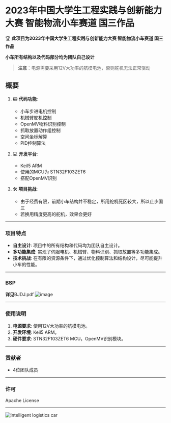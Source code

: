 # 2023年中国大学生工程实践与创新能力大赛 智能物流小车赛道 国三作品

🏆 **此项目为2023年中国大学生工程实践与创新能力大赛 智能物流小车赛道 国三作品**

**小车所有结构以及代码部分均为团队自己设计**

> **注意**：电源需要采用12V大功率的航模电池，否则舵机无法正常驱动

## 概要
1. 📟 **代码功能**:
    - 小车步进电机控制
    - 机械臂舵机控制
    - OpenMV物料识别控制
    - 抓取放置动作组控制
    - 空间坐标解算
    - PID控制算法

2. 💻 **开发平台**:
    - Keil5 ARM
    - 使用的MCU为 STN32F103ZET6
    - 搭配OpenMV识别

3. 🛠️ **项目挑战**:
    - 由于经费有限，前期小车结构并不稳定，所用舵机死区较大，所以止步国三
    - 若换用精度更高的舵机，效果会更好

---

### 项目特点
- **自主设计**: 项目中的所有结构和代码均为团队自主设计。
- **多功能集成**: 实现了伺服电机、机械臂、物料识别、抓取放置等多功能集成。
- **技术挑战**: 在有限的资源条件下，通过优化控制算法和结构设计，尽可能提升小车的性能。

---

### BSP
**详见**BJDJ.pdf
![image](https://github.com/pieceofApple/Intelligent-logistics-car/assets/116827010/cad4108e-c378-4e20-a0d5-161835b46c54)

---

### 使用说明
1. **电源要求**: 使用12V大功率的航模电池。
2. **开发环境**: Keil5 ARM。
3. **硬件要求**: STN32F103ZET6 MCU，OpenMV识别模块。

---

### 贡献者
- 4位团队成员

---

### 许可
Apache License

---

![Intelligent logistics car](https://github.com/pieceofApple/Intelligent-logistics-car/assets/116827010/be330736-23dc-4e8e-8699-e410823b9ec5)
